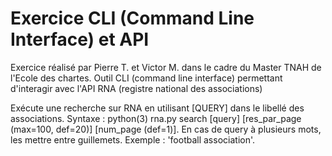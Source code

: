<h1>Exercice CLI (Command Line Interface) et API</h1>
<p>Exercice réalisé par Pierre T. et Victor M. dans le cadre du Master TNAH de l'Ecole des chartes. Outil CLI (command line interface) permettant d'interagir avec l'API RNA (registre national des associations)</p>
<p>Exécute une recherche sur RNA en utilisant [QUERY] dans le libellé des associations.
    Syntaxe : python(3) rna.py search [query] [res_par_page (max=100, def=20)] [num_page (def=1)].
    En cas de query à plusieurs mots, les mettre entre guillemets. Exemple : 'football association'.</p>
